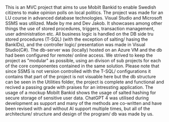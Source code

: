 This is an MVC project that aims to use Mobilt Bankid to enable Swedish citizens to make opinion polls on local politics. The project was made for an LU course in advanced database technologies. Visual Studio and Microsoft SSMS was utilized. Made by me and Dev Jakob. It showcases among other things the use of stored procedures, triggers, transaction management, user administration etc. All business logic is handled on the DB side tru stored procedures (T-SQL) (with the exception of salting/ hasing the BankIDs), and the controller logic/ presentation was made in Visual Studio(C#). The db-server was (locally) hosted on an Azure VM and the db had been configured for remote/ online access. We strived to keep the project as "modular" as possible, using an divison of sub projects for each of the core componentes contained in the same solution. Please note that since SSMS is not version controlled with the T-SQL/ configurations it contains that part of the project is not visuable here but the db structure can be seen in the Utilities folder, the project is complete and functional and recived a passing grade with praises for an intressting application.
The usage of a mockup Mobilt Bankid shows the usage of salted hashing for secure storage of sensitive user data. ChatGPT 4 was utilised during development as support and many of the methods are co-written and have been revised with and without AI support multiple times, but all of the architecture/ structure and design of the program/ db was made by us.
